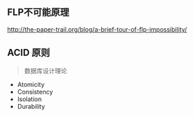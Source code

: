 ## FLP不可能原理
http://the-paper-trail.org/blog/a-brief-tour-of-flp-impossibility/

## ACID 原则

> 数据库设计理论

* Atomicity
* Consistency
* Isolation
* Durability